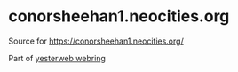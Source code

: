 # conorsheehan1.neocities.org

Source for https://conorsheehan1.neocities.org/

Part of [yesterweb webring](https://yesterweb.org/webring)